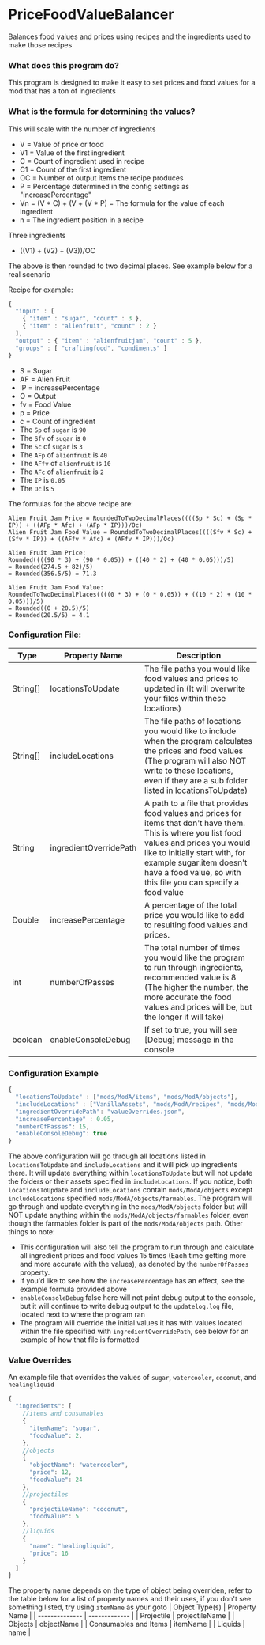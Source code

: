 # PriceFoodValueBalancer
Balances food values and prices using recipes and the ingredients used to make those recipes

### What does this program do?
This program is designed to make it easy to set prices and food values for a mod that has a ton of ingredients

### What is the formula for determining the values?
This will scale with the number of ingredients
* V = Value of price or food
* V1 = Value of the first ingredient
* C = Count of ingredient used in recipe
* C1 = Count of the first ingredient
* OC = Number of output items the recipe produces
* P = Percentage determined in the config settings as "increasePercentage"
* Vn = (V * C) + (V + (V * P) = The formula for the value of each ingredient
* n = The ingredient position in a recipe

Three ingredients
* ((V1) + (V2) + (V3))/OC

The above is then rounded to two decimal places. See example below for a real scenario

Recipe for example:
```javascript
{
  "input" : [
    { "item" : "sugar", "count" : 3 },
    { "item" : "alienfruit", "count" : 2 }
  ],
  "output" : { "item" : "alienfruitjam", "count" : 5 },
  "groups" : [ "craftingfood", "condiments" ]
}
```
* S = Sugar
* AF = Alien Fruit
* IP = increasePercentage
* O = Output
* fv = Food Value
* p = Price
* c = Count of ingredient
* The `Sp` of `sugar` is `90`
* The `Sfv` of `sugar` is `0`
* The `Sc` of `sugar` is `3`
* The `AFp` of `alienfruit` is `40`
* The `AFfv` of `alienfruit` is `10`
* The `AFc` of `alienfruit` is `2`
* The `IP` is `0.05`
* The `Oc` is `5`

The formulas for the above recipe are:
```
Alien Fruit Jam Price = RoundedToTwoDecimalPlaces((((Sp * Sc) + (Sp * IP)) + ((AFp * Afc) + (AFp * IP)))/Oc)
Alien Fruit Jam Food Value = RoundedToTwoDecimalPlaces((((Sfv * Sc) + (Sfv * IP)) + ((AFfv * Afc) + (AFfv * IP)))/Oc)

Alien Fruit Jam Price:
Rounded((((90 * 3) + (90 * 0.05)) + ((40 * 2) + (40 * 0.05)))/5)
= Rounded(274.5 + 82)/5)
= Rounded(356.5/5) = 71.3

Alien Fruit Jam Food Value:
RoundedToTwoDecimalPlaces((((0 * 3) + (0 * 0.05)) + ((10 * 2) + (10 * 0.05)))/5)
= Rounded((0 + 20.5)/5)
= Rounded(20.5/5) = 4.1

```


### Configuration File:
| Type | Property Name | Description |
| ---- | ------------- | ----------- |
| String[] | locationsToUpdate | The file paths you would like food values and prices to updated in (It will overwrite your files within these locations) |
| String[] | includeLocations | The file paths of locations you would like to include when the program calculates  the prices and food values (The program will also NOT write to these locations, even if they are a sub folder listed in locationsToUpdate) |
| String | ingredientOverridePath | A path to a file that provides food values and prices for items that don't have them. This is where you list food values and prices you would like to initially start with, for example sugar.item doesn't have a food value, so with this file you can specify a food value |
| Double | increasePercentage | A percentage of the total price you would like to add to resulting food values and prices. |
| int | numberOfPasses | The total number of times you would like the program to run through ingredients, recommended value is 8 (The higher the number, the more accurate the food values and prices will be, but the longer it will take) |
| boolean | enableConsoleDebug | If set to true, you will see [Debug] message in the console |

### Configuration Example
```javascript
{
  "locationsToUpdate" : ["mods/ModA/items", "mods/ModA/objects"],
  "includeLocations" : ["VanillaAssets", "mods/ModA/recipes", "mods/ModA/objects/farmables", "mods/ModB/objects", "mods/ModB/recipes"],
  "ingredientOverridePath": "valueOverrides.json",
  "increasePercentage" : 0.05,
  "numberOfPasses": 15,
  "enableConsoleDebug": true
}
```
The above configuration will go through all locations listed in `locationsToUpdate` and `includeLocations` and it will pick up ingredients there. It will update everything within `locationsToUpdate` but will not update the folders or their assets specified in `includeLocations`. If you notice, both `locationsToUpdate` and `includeLocations` contain `mods/ModA/objects` except `includeLocations` specified `mods/ModA/objects/farmables`. The program will go through and update everything in the `mods/ModA/objects` folder but will NOT update anything within the `mods/ModA/objects/farmables` folder, even though the farmables folder is part of the `mods/ModA/objects` path.
Other things to note:

* This configuration will also tell the program to run through and calculate all ingredient prices and food values 15 times (Each time getting more and more accurate with the values), as denoted by the `numberOfPasses` property.
* If you'd like to see how the `increasePercentage` has an effect, see the example formula provided above
* `enableConsoleDebug` false here will not print debug output to the console, but it will continue to write debug output to the `updatelog.log` file, located next to where the program ran
* The program will override the initial values it has with values located within the file specified with `ingredientOverridePath`, see below for an example of how that file is formatted

### Value Overrides
An example file that overrides the values of `sugar`, `watercooler`, `coconut`, and `healingliquid`
```javascript
{
  "ingredients": [
    //items and consumables
    {
      "itemName": "sugar",
      "foodValue": 2,
    },
    //objects
    {
      "objectName": "watercooler",
      "price": 12,
      "foodValue": 24
    },
    //projectiles
    {
      "projectileName": "coconut",
      "foodValue": 5
    },
    //liquids
    {
      "name": "healingliquid",
      "price": 16
    }
  ]
}

```
The property name depends on the type of object being overriden, refer to the table below for a list of property names and their uses, if you don't see something listed, try using `itemName` as your goto
| Object Type(s) | Property Name |
| -------------- | ------------- |
| Projectile | projectileName |
| Objects | objectName |
| Consumables and Items | itemName |
| Liquids | name |
